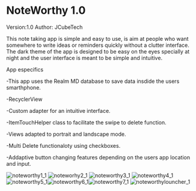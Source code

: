 # NoteWorthy 1.0

Version:1.0
Author: JCubeTech


This note taking app is simple and easy to use, is aim at people who want somewhere to write ideas or reminders quickly without a clutter interface. The dark theme of the app is designed to be easy on the eyes specially at night and the user interface is meant to be simple and intuitive.

App especifics

-This app uses the Realm MD database to save data insdide the users smarthphone.

-RecyclerView 

-Custom adapter for an intuitive interface.

-ItemTouchHelper class to facilitate the swipe to delete function.

-Views adapted to portrait and landscape mode.

-Multi Delete functionaloty using checkboxes.

-Addaptive button changing features depending on the users app location and input.


![noteworthy1_1](https://user-images.githubusercontent.com/20260943/48033741-83bedd80-e12a-11e8-93d9-f6d2c9c5193c.png)
![noteworhy2_1](https://user-images.githubusercontent.com/20260943/48033743-86b9ce00-e12a-11e8-8fc8-d8bc7dba7141.png)
![noteworthy3_1](https://user-images.githubusercontent.com/20260943/48033744-891c2800-e12a-11e8-9da5-74beb630ad97.png)
![noteworthy4_1](https://user-images.githubusercontent.com/20260943/48033746-8b7e8200-e12a-11e8-947e-2113a951a501.png)![noteworthy5_1](https://user-images.githubusercontent.com/20260943/48033755-90433600-e12a-11e8-8955-f14c3838d825.png)![noteworthy6_1](https://user-images.githubusercontent.com/20260943/48033757-95a08080-e12a-11e8-812a-ef94a65f9ec0.png)![noteworthy7_1](https://user-images.githubusercontent.com/20260943/48033761-99cc9e00-e12a-11e8-9148-e91bfceabc3c.png)
![noteworthylouncher_1](https://user-images.githubusercontent.com/20260943/48033765-9f29e880-e12a-11e8-8748-1acc5ee48d94.png)








